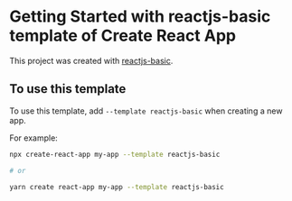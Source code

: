 # Getting Started with reactjs-basic template of Create React App

This project was created with [reactjs-basic](https://github.com/thetechdevs/template).

## To use this template

To use this template, add `--template reactjs-basic` when creating a new app.

For example:

```sh
npx create-react-app my-app --template reactjs-basic

# or

yarn create react-app my-app --template reactjs-basic
```
